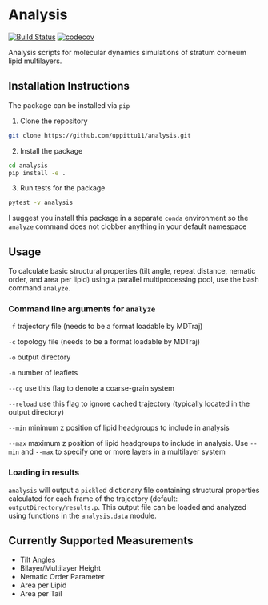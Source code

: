 # Analysis
[![Build Status](https://dev.azure.com/pshama/analysis/_apis/build/status/uppittu11.analysis?branchName=master)](https://dev.azure.com/pshama/analysis/_build/latest?definitionId=1&branchName=master)
[![codecov](https://codecov.io/gh/uppittu11/analysis/branch/master/graph/badge.svg)](https://codecov.io/gh/uppittu11/analysis)

Analysis scripts for molecular dynamics simulations of stratum corneum lipid multilayers.

## Installation Instructions
The package can be installed via `pip`

1. Clone the repository
```bash
git clone https://github.com/uppittu11/analysis.git
```

2. Install the package
```bash
cd analysis
pip install -e .
```

3. Run tests for the package
```bash
pytest -v analysis
```

I suggest you install this package in a separate `conda` environment so the `analyze` command does not clobber anything in your default namespace

## Usage
To calculate basic structural properties (tilt angle, repeat distance, nematic order, and area per lipid) using a parallel multiprocessing pool, use the bash command `analyze`.

### Command line arguments for `analyze`
`-f` trajectory file (needs to be a format loadable by MDTraj)

`-c` topology file (needs to be a format loadable by MDTraj)

`-o` output directory

`-n` number of leaflets

`--cg` use this flag to denote a coarse-grain system

`--reload` use this flag to ignore cached trajectory (typically located in the output directory)

`--min` minimum z position of lipid headgroups to include in analysis

`--max` maximum z position of lipid headgroups to include in analysis. Use `--min` and `--max` to specify one or more layers in a multilayer system

### Loading in results
`analysis` will output a `pickle`d dictionary file containing structural properties calculated for each frame of the trajectory (default: `outputDirectory/results.p`. This output file can be loaded and analyzed using functions in the `analysis.data` module.

## Currently Supported Measurements
- Tilt Angles
- Bilayer/Multilayer Height
- Nematic Order Parameter
- Area per Lipid
- Area per Tail
